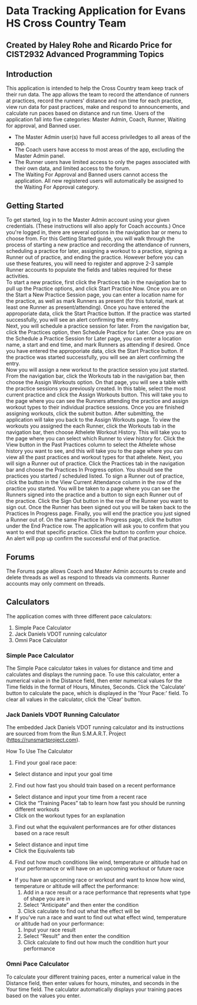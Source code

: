 # Data Tracking Application for Evans HS Cross Country Team
Created by Haley Rohe and Ricardo Price for CIST2932 Advanced Programming Topics
---
## Introduction
This application is intended to help the Cross Country team keep track of their run data. The app allows the team to record the attendance of runners at practices, record the runners' distance and run time for each practice, view run data for past practices, make and respond to announcements, and calculate run paces based on distance and run time. Users of the application fall into five categories: Master Admin, Coach, Runner, Waiting for approval, and Banned user. 
- The Master Admin user(s) have full access priviledges to all areas of the app. 
- The Coach users have access to most areas of the app, excluding the Master Admin panel.
- The Runner users have limited access to only the pages associated with their own data, and limited access to the forum.
- The Waiting For Approval and Banned users cannot access the application.
All new registered users will automatically be assigned to the Waiting For Approval category. 
## Getting Started
To get started, log in to the Master Admin account using your given credentials. (These instructions will also apply for Coach accounts.) Once you're logged in, there are several options in the navigation bar or menu to choose from. For this Getting Started guide, you will walk through the process of starting a new practice and recording the attendance of runners, scheduling a practice for later, assigning a workout to a practice, signing a Runner out of practice, and ending the practice. However before you can use these features, you will need to register and approve 2-3 sample Runner accounts to populate the fields and tables required for these activities.    
  To start a new practice, first click the Practices tab in the navigation bar to pull up the Practice options, and click Start Practice Now. Once you are on the Start a New Practice Session page, you can enter a location name for the practice, as well as mark Runners as present (for this tutorial, mark at least one Runner as present/attending). Once you have entered the approporiate data, click the Start Practice button. If the practice was started successfully, you will see an alert confirming the entry.    
  Next, you will schedule a practice session for later. From the navigation bar, click the Practices option, then Schedule Practice for Later. Once you are on the Schedule a Practice Session for Later page, you can enter a location name, a start and end time, and mark Runners as attending if desired. Once you have entered the approporiate data, click the Start Practice button. If the practice was started successfully, you will see an alert confirming the entry.    
  Now you will assign a new workout to the practice session you just started. From the navigation bar, click the Workouts tab in the navigation bar, then choose the Assign Workouts option. On that page, you will see a table with the practice sessions you previously created. In this table, select the most current practice and click the Assign Workouts button. This will take you to the page where you can see the Runners attending the practice and assign workout types to their individual practice sessions. Once you are finished assigning workouts, click the submit button. After submitting, the application will take you back to the Assign Workouts page. To view the workouts you assigned the each Runner, click the Workouts tab in the navigation bar, then choose Athelete Workout History. This will take you to the page where you can select which Runner to view history for. Click the View button in the Past Practices column to select the Athelete whose history you want to see, and this will take you to the page where you can view all the past practices and workout types for that athelete.
  Next, you will sign a Runner out of practice. Click the Practices tab in the navigation bar and choose the Practices In Progress option. You should see the practices you started / scheduled listed. To sign a Runner out of practice, click the button in the View Current Attendance column in the row of the practice you started. You will be taken to a page where you can see the Runners signed into the practice and a button to sign each Runner out of the practice. Click the Sign Out button in the row of the Runner you want to sign out. Once the Runner has been signed out you will be taken back to the Practices In Progress page.
  Finally, you will end the practice you just signed a Runner out of. On the same Practice In Progress page, click the button under the End Practice row. The application will ask you to confirm that you want to end that specific practice. Click the button to confirm your choice. An alert will pop up confirm the successful end of that practice.

## Forums
The Forums page allows Coach and Master Admin accounts to create and delete threads as well as respond to threads via comments. Runner accounts may only comment on threads. 
## Calculators
The application comes with three different pace calculators:
1. Simple Pace Calculator
2. Jack Daniels VDOT running calculator
3. Omni Pace Calculator
### Simple Pace Calculator
The Simple Pace calculator takes in values for distance and time and calculates and displays the running pace. To use this calculator, enter a numerical value in the Distance field, then enter numerical values for the Time fields in the format of Hours, Minutes, Seconds. Click the 'Calculate' button to calculate the pace, which is displayed in the 'Your Pace:' field. To clear all values in the calculator, click the 'Clear' button.
### Jack Daniels VDOT Running Calculator
The embedded Jack Daniels VDOT running calculator and its instructions are sourced from from the Run S.M.A.R.T. Project (https://runsmartproject.com). 

How To Use The Calculator
1. Find your goal race pace:
  - Select distance and input your goal time
2. Find out how fast you should train based on a recent performance
  - Select distance and input your time from a recent race
  - Click the “Training Paces” tab to learn how fast you should be running different workouts
  - Click on the workout types for an explanation
3. Find out what the equivalent performances are for other distances based on a race result
  - Select distance and input time
  - Click the Equivalents tab
4. Find out how much conditions like wind, temperature or altitude had on your performance or will have on an upcoming workout or future race
  - If you have an upcoming race or workout and want to know how wind, temperature or altitude will affect the performance:
    1. Add in a race result or a race performance that represents what type of shape you are in
    2. Select “Anticipate” and then enter the condition
    3. Click calculate to find out what the effect will be
  - If you’ve run a race and want to find out what effect wind, temperature or altitude had on your performance:
    1. Input your race result
    2. Select “Result” and then enter the condition
    3. Click calculate to find out how much the condition hurt your performance
### Omni Pace Calculator
To calculate your different training paces, enter a numerical value in the Distance field, then enter values for hours, minutes, and seconds in the Your time field. The calculator automatically displays your training paces based on the values you enter.
